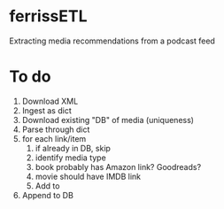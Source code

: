 # ferrissETL

Extracting media recommendations from a podcast feed

# To do

1. Download XML
2. Ingest as dict
2. Download existing "DB" of media (uniqueness)
3. Parse through dict
4. for each link/item
	1. if already in DB, skip
	1. identify media type
	1. book probably has Amazon link? Goodreads?
	3. movie should have IMDB link
	4. Add to 
5. Append to DB
